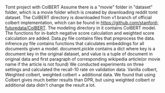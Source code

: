 Tomt project with ColBERT
Assume there is a "movie" folder in "dataset" folder, which is a movie folder which is created by downloading reddit tomt dataset.
The ColBERT directory is downloaded from v1 branch of official colbert implementation, which can be found in https://github.com/stanford-futuredata/ColBERT.
The modeling directory in it contains ColBERT model. The functions for in-batch negative score calculation and weighted score calculation are added.
Data.py file contains files that preprocess the data. 
infrence.py file contains functions that calculates embeddings for all documents given a model.
document.pickle contains a dict where key is a document key in the original dataset, and value is a tuple of document in original data and first paragraph of corresponding wikipedia article(or movie name if the article is not found)
We conducted experiments on three settings and calculated the recall-10 rate on validation data: Vanilla colbert, Weighted colbert, weighted colbert + additional data.
We found that using Colbert gives much better results than DPR, but using weighted colbert or additional data didn't change the result a lot.
